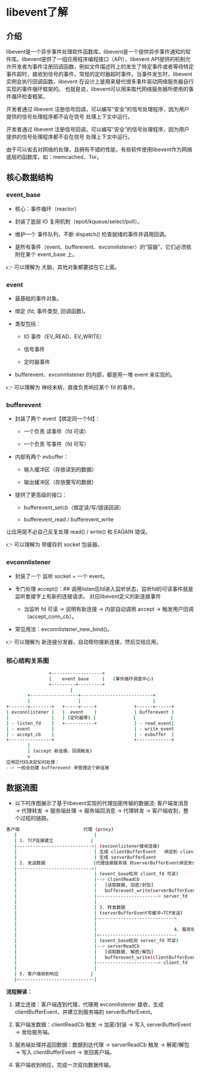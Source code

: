 # libevent了解
## 介绍
libevent是一个异步事件处理软件函数库。libevent是一个提供异步事件通知的软件库。libevent提供了一组应用程序编程接口（API），libevent API提供的机制允许开发者为事件注册回调函数，例如文件描述符上的发生了特定事件或者等待特定事件超时，接收到信号的事件，常规的定时器超时事件。当事件发生时，libevent实例会执行回调函数。libevent 在设计上是用来替代很多事件驱动网络服务器自行实现的事件循环框架的。 也就是说，libevent可以用来取代网络服务器所使用的事件循环检查框架。

开发者通过 libevent 注册信号回调，可以编写“安全”的信号处理程序，因为用户提供的信号处理程序都不会在信号 处理上下文中运行。

开发者通过 libevent 注册信号回调，可以编写“安全”的信号处理程序，因为用户提供的信号处理程序都不会在信号 处理上下文中运行。

由于可以省去对网络的处理，且拥有不错的性能，有些软件使用libevent作为网络底层的函数库，如：memcached、Tor。

## 核心数据结构

### event_base
- 核心：事件循环（reactor）

- 封装了底层 IO 复用机制（epoll/kqueue/select/poll）。

- 维护一个 事件队列，不断 dispatch() 检查就绪的事件并调用回调。

- 是所有事件（event、bufferevent、evconnlistener）的“容器”，它们必须依附在某个 event_base 上。

👉 可以理解为 大脑，其他对象都要挂在它上面。

### event
- 最基础的事件对象。

- 绑定 (fd, 事件类型, 回调函数)。

- 类型包括：

    - IO 事件（EV_READ、EV_WRITE）

    - 信号事件

    - 定时器事件

- bufferevent、evconnlistener 的内部，都是用一堆 event 来实现的。

👉 可以理解为 神经末梢，直接负责响应某个 fd 的事件。

### bufferevent
- 封装了两个 event【绑定同一个fd】：

    - 一个负责 读事件（fd 可读）

    - 一个负责 写事件（fd 可写）

- 内部有两个 evbuffer：

    - 输入缓冲区（存放读到的数据）

    - 输出缓冲区（存放要写的数据）

- 提供了更高级的接口：

    - bufferevent_setcb（绑定读/写/错误回调）

    - bufferevent_read / bufferevent_write

让应用层不必自己反复处理 read() / write() 和 EAGAIN 错误。

👉 可以理解为 带缓存的 socket 包装器。
### evconnlistener

- 封装了一个 监听 socket + 一个 event。

- 专门处理 accept()：## 调用listen后fd进入监听状态，监听fd的可读事件就是监听套接字上有新的连接请求。 对应libevent定义的新连接事件

    - 当监听 fd 可读 → 说明有新连接 → 内部自动调用 accept → 触发用户回调（accept_conn_cb）。

- 常见用法：evconnlistener_new_bind()。

👉 可以理解为 新连接分发器，自动帮你接新连接，然后交给应用。
### 核心结构关系图
```bash
                +-------------------+
                |    event_base     |   (事件循环调度中心)
                +---------+---------+
                        |
        +------------------+---------------------------+
        |                  |                           |
+-------v--------+   +-----v-----+              +------v------+
| evconnlistener |   |  event    |              | bufferevent |
|                |   | (定时器等) |              |             |
| - listen_fd    |   +-----------+              | - read_event|
| - event        |                              | - write_event
| - accept_cb    |                              | - evbuffer  |
+----------------+                              +-------------+
        |
        | (accept 新连接，回调触发)
        v
应用层代码决定如何处理：
--> 一般会创建 bufferevent 来管理这个新连接

```

## 数据流图
- 以下时序图展示了基于libevent实现的代理加密传输的数据流:
客户端发消息 → 代理转发 → 服务端处理 → 服务端回消息 → 代理转发 → 客户端收到，整个过程的链路。

```bash
客户端                        代理 (proxy)                               服务端
   |                             |                                          |
   | 1. TCP连接建立              |                                          |
   |---------------------------->| (evconnlistener接收连接)                 |
   |                             | 生成 clientBufferEvent   绑定到 client_fd |
   |                             | 生成 serverBufferEvent                   |
   | 2. 发送数据                  |代理连接服务端 将serverBufferEvent绑定到server_fd |
   |---------------------------->|                                          |
   |                             | (event_base检测 client_fd 可读)           |
   |                             |--> clientReadCb                          |
   |                             |   [读取数据, 加密/封包]                   |
   |                             |   bufferevent_write(serverBufferEvent)   |
   |                             |-----------------------> server_fd        |
   |                             |                                          |
   |                             | 3. 转发数据                              |
   |                             | (serverBufferEvent写缓冲→TCP发送)         |
   |                             |----------------------------->            |
   |                             |                                          |
   |                             |                             4. 服务端处理|
   |                             |<-----------------------------            |
   |                             | (event_base检测 server_fd 可读)          |
   |                             |--> serverReadCb                          |
   |                             |   [读取数据, 解密/解包]                   |
   |                             |   bufferevent_write(clientBufferEvent)   |
   |                             |-----------------------> client_fd        |
   |                             |                                          |
   | 5. 客户端收到响应            |                                          |
   |<----------------------------|                                          |

```
**流程解读：**

1. 建立连接：客户端连到代理，代理用 evconnlistener 接收，生成 clientBufferEvent，并建立到服务端的 serverBufferEvent。

2. 客户端发数据：clientReadCb 触发 → 加密/封装 → 写入 serverBufferEvent → 发给服务端。

3. 服务端处理并返回数据：数据到达代理 → serverReadCb 触发 → 解密/解包 → 写入 clientBufferEvent → 发回客户端。

4. 客户端收到响应，完成一次双向数据传输。
